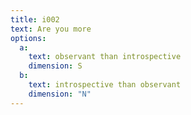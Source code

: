 ```yaml
---
title: i002
text: Are you more
options:
  a: 
    text: observant than introspective
    dimension: S
  b:
    text: introspective than observant
    dimension: "N"
---
```

